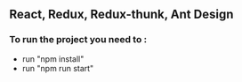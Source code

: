 ## React, Redux, Redux-thunk, Ant Design

### To run the project you need to :
- run "npm install"
- run "npm run start"
